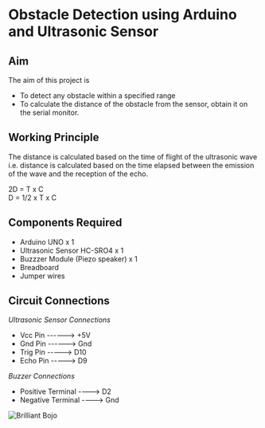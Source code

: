 # **Obstacle Detection using Arduino and Ultrasonic Sensor**

## **Aim**
The aim of this project is 
- To detect any obstacle within a specified range
- To calculate the distance of the obstacle from the sensor, obtain it on the serial monitor. 

## **Working Principle**
The distance is calculated based on the time of flight of the ultrasonic wave i.e. distance is calculated based on the time elapsed between the emission of the wave and the reception of the echo.

 2D = T x C \
 D  = 1/2 x T x C
 

## **Components Required**
- Arduino UNO x 1
- Ultrasonic Sensor HC-SRO4 x 1
- Buzzzer Module (Piezo speaker) x 1
- Breadboard
- Jumper wires

## **Circuit Connections**
_Ultrasonic Sensor Connections_
- Vcc Pin ------> +5V
- Gnd Pin ------> Gnd
- Trig Pin -----> D10
- Echo Pin -----> D9

_Buzzer Connections_
- Positive Terminal ----> D2
- Negative Terminal ----> Gnd

![Brilliant Bojo](https://user-images.githubusercontent.com/55826362/147408543-3b2dc389-9216-4b00-aa8b-15293e307ada.png)








